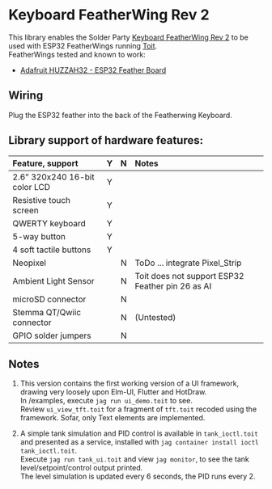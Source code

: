 # Keyboard FeatherWing Rev 2

This library enables the Solder Party [Keyboard FeatherWing Rev 2](https://www.solder.party/docs/keyboard-featherwing/rev2/) to be used with ESP32 FeatherWings running [Toit](https://toit.io/).  
FeatherWings tested and known to work:  
- [Adafruit HUZZAH32 - ESP32 Feather Board](https://www.adafruit.com/product/3405)

## Wiring 

Plug the ESP32 feather into the back of the Featherwing Keyboard.

## Library support of hardware features:

|  Feature, support  | Y | N |Notes |
| :---      |:-:|:-:|:- |
| 2.6” 320x240 16-bit color LCD  | Y | | |
| Resistive touch screen | Y | |  |
| QWERTY keyboard | Y | | 
| 5-way button | Y | | 
| 4 soft tactile buttons | Y | | 
| Neopixel  |  |N | ToDo ... integrate Pixel_Strip
| Ambient Light Sensor | |N | Toit does not support ESP32 Feather pin 26 as AI
| microSD connector |  |N | 
| Stemma QT/Qwiic connector |  | N | (Untested)
| GPIO solder jumpers  |  |N | 

## Notes
1. This version contains the first working version of a UI framework, drawing very loosely upon Elm-UI, Flutter and HotDraw.  
In /examples, execute `jag run ui_demo.toit` to see.  
Review `ui_view_tft.toit` for a fragment of `tft.toit` recoded using the framework.  Sofar, only Text elements are implemented.  

2. A simple tank simulation and PID control is available in `tank_ioctl.toit` and presented as a service, installed with `jag container install ioctl tank_ioctl.toit`.   
Execute `jag run tank_ui.toit` and view `jag monitor`, to see the tank level/setpoint/control output printed.  
The level simulation is updated every 6 seconds, the PID runs every 2.


